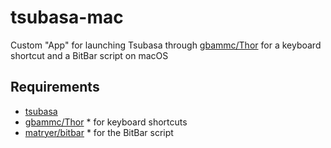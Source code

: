 # tsubasa-mac
Custom "App" for launching Tsubasa through [gbammc/Thor](https://github.com/gbammc/Thor) for a keyboard shortcut and a BitBar script on macOS

## Requirements
- [tsubasa](https://github.com/thebitstick/tsubasa)
- [gbammc/Thor](https://github.com/gbammc/Thor) * for keyboard shortcuts
- [matryer/bitbar](https://github.com/matryer/bitbar) * for the BitBar script